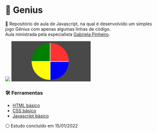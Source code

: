 # 💫 Genius

📌 Repositório de aula de Javascript, na qual é desenvolvido um simples jogo Gênius com apenas algumas linhas de código.  
Aula ministrada pela especialista [Gabriela Pinheiro](https://github.com/SpruceGabriela).

<img src='https://img.elo7.com.br/product/zoom/2158E8D/adesivo-anos-80-0-genius-enfeite.jpg' width='130px' heigth='auto' />
<img src='genius.png' width='255px' heigth='auto' />  

### 🛠️ Ferramentas 

* [HTML básico](https://www.w3schools.com/html/)
* [CSS básico](https://developer.mozilla.org/pt-BR/docs/Web/CSS)
* [Javascript básico](https://developer.mozilla.org/pt-BR/docs/Web/JavaScript)
 

⚪ Estudo concluído em 15/01/2022
